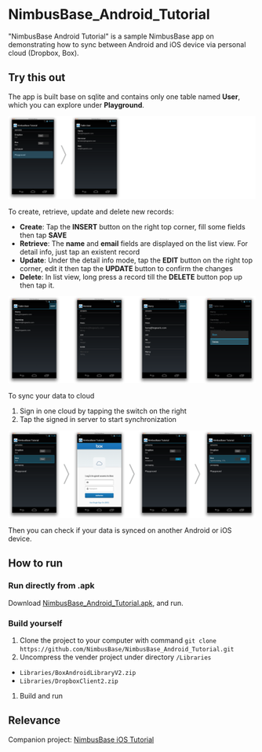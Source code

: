 NimbusBase_Android_Tutorial
===========================

"NimbusBase Android Tutorial" is a sample NimbusBase app on demonstrating how to sync between Android and iOS device via personal cloud (Dropbox, Box).

## Try this out

The app is built base on sqlite and contains only one table named **User**, which you can explore under **Playground**.

![Playground to Table User](https://raw.githubusercontent.com/NimbusBase/NimbusBase_Android_Tutorial/EditReadme/Resource/Github/img/index_to_playground.png)

To create, retrieve, update and delete new records:
+ **Create**: Tap the **INSERT** button on the right top corner, fill some fields then tap **SAVE**
+ **Retrieve**: The **name** and **email** fields are displayed on the list view. For detail info, just tap an existent record
+ **Update**: Under the detail info mode, tap the **EDIT** button on the right top corner, edit it then tap the **UPDATE** button to confirm the changes
+ **Delete**: In list view, long press a record till the **DELETE** button pop up then tap it.

![CRUD Table](https://raw.githubusercontent.com/NimbusBase/NimbusBase_Android_Tutorial/EditReadme/Resource/Github/img/CRUD.png)

To sync your data to cloud

1. Sign in one cloud by tapping the switch on the right
1. Tap the signed in server to start synchronization

![To sync](https://raw.githubusercontent.com/NimbusBase/NimbusBase_Android_Tutorial/EditReadme/Resource/Github/img/sync.png)

Then you can check if your data is synced on another Android or iOS device.

## How to run

### Run directly from .apk

Download [NimbusBase_Android_Tutorial.apk](http://nimbusbase.com/download/NimbusBase_Android_Tutorial.apk), and run.

### Build yourself

1. Clone the project to your computer with command `git clone https://github.com/NimbusBase/NimbusBase_Android_Tutorial.git`
1. Uncompress the vender project under directory `/Libraries`
  + `Libraries/BoxAndroidLibraryV2.zip`
  + `Libraries/DropboxClient2.zip`
1. Build and run

## Relevance

Companion project: [NimbusBase iOS Tutorial](https://github.com/NimbusBase/NimbusBase_iOS_Tutorial) 
